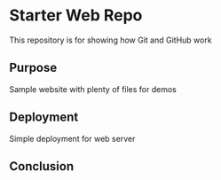 # Starter Web Repo

This repository is for showing how Git and GitHub work

## Purpose

Sample website with plenty of files for demos

## Deployment

Simple deployment for web server

## Conclusion